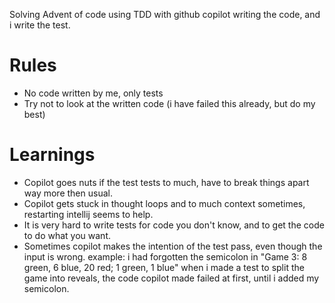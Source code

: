 
Solving Advent of code using TDD with github copilot writing the code, and i write the test.

# Rules
* No code written by me, only tests
* Try not to look at the written code (i have failed this already, but do my best)


# Learnings
* Copilot goes nuts if the test tests to much, have to break things apart way more then usual.
* Copilot gets stuck in thought loops and to much context sometimes, restarting intellij seems to help.
* It is very hard to write tests for code you don't know, and to get the code to do what you want.
* Sometimes copilot makes the intention of the test pass, even though the input is wrong. example: i had forgotten the semicolon in "Game 3: 8 green, 6 blue, 20 red; 1 green, 1 blue" when i made a test to split the game into reveals, the code copilot made failed at first, until i added my semicolon.